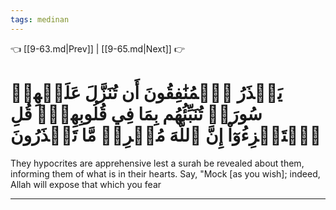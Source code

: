 ```yaml
---
tags: medinan
---
```


👈 [[9-63.md|Prev]] | [[9-65.md|Next]] 👉

# يَحۡذَرُ ٱلۡمُنَٰفِقُونَ أَن تُنَزَّلَ عَلَيۡهِمۡ سُورَةٞ تُنَبِّئُهُم بِمَا فِي قُلُوبِهِمۡۚ قُلِ ٱسۡتَهۡزِءُوٓاْ إِنَّ ٱللَّهَ مُخۡرِجٞ مَّا تَحۡذَرُونَ

They hypocrites are apprehensive lest a surah be revealed about them, informing them of what is in their hearts. Say, "Mock [as you wish]; indeed, Allah will expose that which you fear

---

